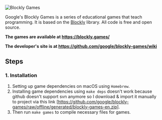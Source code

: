 ![Blockly Games](https://raw.githubusercontent.com/wiki/google/blockly-games/title.png)

Google's Blockly Games is a series of educational games that teach programming.
It is based on the [Blockly](https://developers.google.com/blockly/) library.
All code is free and open source.

**The games are available at https://blockly.games/**

**The developer's site is at https://github.com/google/blockly-games/wiki**

## Steps

### 1. Installation

1. Setting up game dependencies on macOS using `Homebrew`.
2. Installing game dependencies using `make deps` doesn't work because github doesn't support svn anymore so I download & import it manually to project via this link [https://github.com/google/blockly-games/raw/offline/generated/blockly-games-en.zip].
3. Then run `make games` to compile necessary files for games.
